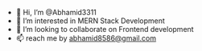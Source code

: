 - 👋 Hi, I’m @Abhamid3311
- 👀 I’m interested in MERN Stack Development
- 💞️ I’m looking to collaborate on Frontend development
- 📫 reach me by abhamid8586@gmail.com


